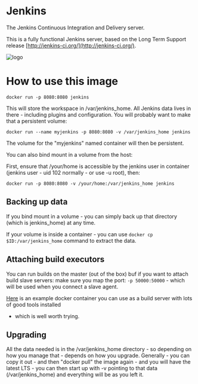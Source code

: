 # Jenkins

The Jenkins Continuous Integration and Delivery server.

This is a fully functional Jenkins server, based on the Long Term Support
release [http://jenkins-ci.org/](http://jenkins-ci.org/).

![logo](http://jenkins-ci.org/sites/default/files/jenkins_logo.png)

# How to use this image

    docker run -p 8080:8080 jenkins

This will store the workspace in /var/jenkins_home. All Jenkins data lives in
there - including plugins and configuration. You will probably want to make that
a persistent volume:

    docker run --name myjenkins -p 8080:8080 -v /var/jenkins_home jenkins

The volume for the "myjenkins" named container will then be persistent.

You can also bind mount in a volume from the host:

First, ensure that /your/home is accessible by the jenkins user in container
(jenkins user - uid 102 normally - or use -u root), then:

    docker run -p 8080:8080 -v /your/home:/var/jenkins_home jenkins

## Backing up data

If you bind mount in a volume - you can simply back up that directory (which is
jenkins_home) at any time.

If your volume is inside a container - you can use `docker cp
$ID:/var/jenkins_home` command to extract the data.

## Attaching build executors 

You can run builds on the master (out of the box) buf if you want to attach
build slave servers: make sure you map the port: `-p 50000:50000` - which will
be used when you connect a slave agent.

[Here](https://registry.hub.docker.com/u/maestrodev/build-agent/) is an example
docker container you can use as a build server with lots of good tools installed
- which is well worth trying.

## Upgrading

All the data needed is in the /var/jenkins_home directory - so depending on how
you manage that - depends on how you upgrade. Generally - you can copy it out -
and then "docker pull" the image again - and you will have the latest LTS - you
can then start up with -v pointing to that data (/var/jenkins_home) and
everything will be as you left it.
